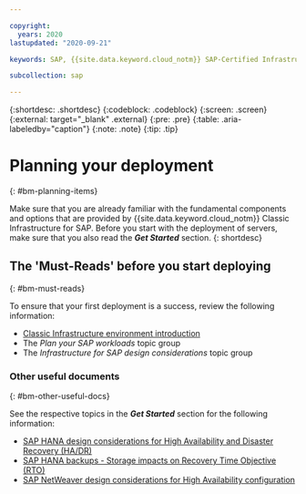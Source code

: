 ```yaml
---

copyright:
  years: 2020
lastupdated: "2020-09-21"

keywords: SAP, {{site.data.keyword.cloud_notm}} SAP-Certified Infrastructure, {{site.data.keyword.ibm_cloud_sap}}, SAP Workloads

subcollection: sap

---
```


{:shortdesc: .shortdesc}
{:codeblock: .codeblock}
{:screen: .screen}
{:external: target="_blank" .external}
{:pre: .pre}
{:table: .aria-labeledby="caption"}
{:note: .note}
{:tip: .tip}

# Planning your deployment
{: #bm-planning-items}

Make sure that you are already familiar with the fundamental components and options that are provided by {{site.data.keyword.cloud_notm}} Classic Infrastructure for SAP. Before you start with the deployment of servers, make sure that you also read the **_Get Started_** section.
{: shortdesc}


## The 'Must-Reads' before you start deploying
{: #bm-must-reads}

To ensure that your first deployment is a success, review the following information:
* [Classic Infrastructure environment introduction](/docs/sap?topic=sap-classic-env-introduction)
* The _Plan your SAP workloads_ topic group
* The _Infrastructure for SAP design considerations_  topic group

### Other useful documents
{: #bm-other-useful-docs}

See the respective topics in the **_Get Started_** section for the following information:
* [SAP HANA design considerations for High Availability and Disaster Recovery (HA/DR)](/docs/sap?topic=sap-hana-design-considerations#hana-ha)
* [SAP HANA backups - Storage impacts on Recovery Time Objective (RTO)](/docs/sap?topic=sap-storage-design-considerations#storage-performance-backup-rto)
* [SAP NetWeaver design considerations for High Availability configuration](/docs/sap?topic=sap-netweaver-design-considerations#netweaver-ha)
